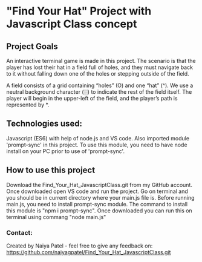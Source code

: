 # "Find Your Hat" Project with Javascript Class concept
## Project Goals

 An interactive terminal game is made in this project. The scenario is that the player has lost their hat in a field full of holes, and they must navigate back to it without falling down one of the holes or stepping outside of the field.

 A field consists of a grid containing “holes” (O) and one “hat” (^). We use a neutral background character (░) to indicate the rest of the field itself. The player will begin in the upper-left of the field, and the player’s path is represented by *.

## Technologies used:
Javascript (ES6) with help of node.js and VS code. Also imported module 'prompt-sync' in this project. To use this module, you need to have node install on your PC prior to use of 'prompt-sync'.

## How to use this project

Download the Find_Your_Hat_JavascriptClass.git from my GitHub account. Once downloaded open VS code and run the project. Go on terminal and you should be in current directory where your main.js file is. Before running main.js, you need to install prompt-sync module. The command to install this module is "npm i prompt-sync". Once downloaded you can run this on terminal using commang "node main.js"

### Contact: 
Created by Naiya Patel - feel free to give any feedback on: https://github.com/naiyagpatel/Find_Your_Hat_JavascriptClass.git
